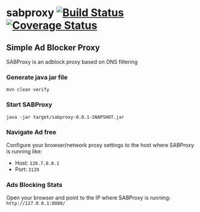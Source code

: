 # sabproxy [![Build Status](https://travis-ci.org/pgnunes/sabproxy.svg)](https://travis-ci.org/pgnunes/sabproxy) [![Coverage Status](https://coveralls.io/repos/github/pgnunes/sabproxy/badge.svg?branch=develop)](https://coveralls.io/github/pgnunes/sabproxy?branch=develop) 
## Simple Ad Blocker Proxy
SABProxy is an adblock proxy based on DNS filtering 

### Generate java jar file
`mvn clean verify`

### Start SABProxy
`java -jar target/sabproxy-0.0.1-SNAPSHOT.jar`

### Navigate Ad free
Configure your browser/network proxy settings to the host where SABProxy is running like:
- Host: `120.7.0.0.1`
- Port: `3129`

### Ads Blocking Stats
Open your browser and point to the IP where SABProxy is running:
`http://127.0.0.1:8080/`